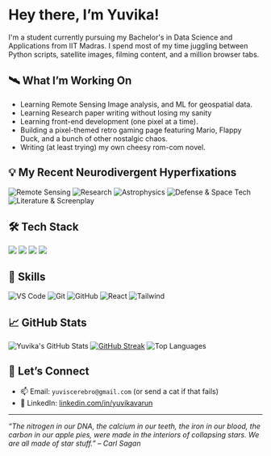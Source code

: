 # Hey there, I’m Yuvika!

I'm a student currently pursuing my Bachelor's in Data Science and Applications from IIT Madras. I spend most of my time juggling between Python scripts, satellite images, filming content, and a million browser tabs.

## 🛰️ What I’m Working On

- Learning Remote Sensing Image analysis, and ML for geospatial data.
- Learning Research paper writing without losing my sanity
- Learning front-end development (one pixel at a time).
- Building a pixel-themed retro gaming page featuring Mario, Flappy Duck, and a bunch of other nostalgic chaos.
- Writing (at least trying) my own cheesy rom-com novel.
  
## 💡 My Recent Neurodivergent Hyperfixations

![Remote Sensing](https://img.shields.io/badge/Remote_Sensing-907aa9?style=for-the-badge&logoColor=white)
![Research](https://img.shields.io/badge/Research-d7827e?style=for-the-badge&logoColor=white)
![Astrophysics](https://img.shields.io/badge/Astrophysics-286983?style=for-the-badge&logoColor=white)
![Defense & Space Tech](https://img.shields.io/badge/Defense_&_Space_Tech-9ccfd8?style=for-the-badge&logoColor=white)
![Literature & Screenplay](https://img.shields.io/badge/Literature_&_Screenplay-e0def4?style=for-the-badge&logoColor=black) 

## 🛠️ Tech Stack

![](https://img.shields.io/badge/Python-907aa9?style=for-the-badge&logo=python&logoColor=white)
![](https://img.shields.io/badge/HTML-286983?style=for-the-badge&logo=html5&logoColor=white)
![](https://img.shields.io/badge/CSS-d7827e?style=for-the-badge&logo=css3&logoColor=white)
![](https://img.shields.io/badge/SQL-9ccfd8?style=for-the-badge&logo=mysql&logoColor=white)

## 🔧 Skills

![VS Code](https://img.shields.io/badge/VS_Code-e0def4?style=for-the-badge&logo=visualstudiocode&logoColor=black)
![Git](https://img.shields.io/badge/Git-907aa9?style=for-the-badge&logo=git&logoColor=white)
![GitHub](https://img.shields.io/badge/GitHub-6e6a86?style=for-the-badge&logo=github&logoColor=white)
![React](https://img.shields.io/badge/React-286983?style=for-the-badge&logo=react&logoColor=white)
![Tailwind](https://img.shields.io/badge/TailwindCSS-9ccfd8?style=for-the-badge&logo=tailwindcss&logoColor=white)

## 📈 GitHub Stats

![Yuvika's GitHub Stats](https://github-readme-stats.vercel.app/api?username=yuvikavarun&show_icons=true&theme=rose_pine&count_private=true)
[![GitHub Streak](https://streak-stats.demolab.com?user=yuvikavarun&theme=rose_pine&date_format=M%20j%5B%2C%20Y%5D)](https://git.io/streak-stats)
![Top Languages](https://github-readme-stats.vercel.app/api/top-langs/?username=yuvikavarun&layout=compact&theme=rose_pine)


## 🤝 Let’s Connect

- 📫 Email: `yuviscerebro@gmail.com` (or send a cat if that fails)
- 💼 LinkedIn: [linkedin.com/in/yuvikavarun](https://www.linkedin.com/in/yuvikavarun)

---

_“The nitrogen in our DNA, the calcium in our teeth, the iron in our blood, the carbon in our apple pies, were made in the interiors of collapsing stars. We are all made of star stuff.” – Carl Sagan_
